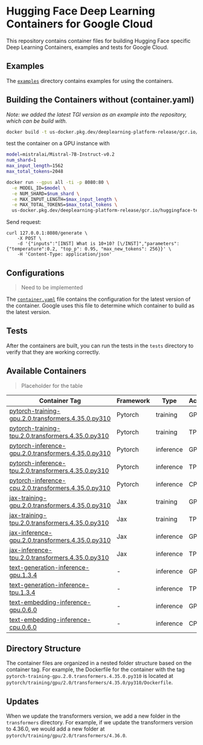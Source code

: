 # Hugging Face Deep Learning Containers for Google Cloud

This repository contains container files for building Hugging Face specific Deep Learning Containers, examples and tests for Google Cloud.

## Examples 

The [`examples`](./examples) directory contains examples for using the containers. 


## Building the Containers without (container.yaml)

_Note: we added the latest TGI version as an example into the repository, which can be build with._

```bash
docker build -t us-docker.pkg.dev/deeplearning-platform-release/gcr.io/huggingface-text-generation-inference-gpu.1.3.4 -f containers/tgi/gpu/1.3.4/Dockerfile .
```

test the container on a GPU instance with

```bash
model=mistralai/Mistral-7B-Instruct-v0.2
num_shard=1
max_input_length=1562
max_total_tokens=2048

docker run --gpus all -ti -p 8080:80 \
  -e MODEL_ID=$model \
  -e NUM_SHARD=$num_shard \
  -e MAX_INPUT_LENGTH=$max_input_length \
  -e MAX_TOTAL_TOKENS=$max_total_tokens \
  us-docker.pkg.dev/deeplearning-platform-release/gcr.io/huggingface-text-generation-inference-gpu.1.3.4  
```

Send request:
``` 
curl 127.0.0.1:8080/generate \
    -X POST \
    -d '{"inputs":"[INST] What is 10+10? [\/INST]","parameters":{"temperature":0.2, "top_p": 0.95, "max_new_tokens": 256}}' \
    -H 'Content-Type: application/json'
```

## Configurations

> Need to be implemented

The [`container.yaml`](./containers/container.yaml) file contains the configuration for the latest version of the container. Google uses this file to determine which container to build as the latest version. 

## Tests

After the containers are built, you can run the tests in the `tests` directory to verify that they are working correctly.

## Available Containers 

> Placeholder for the table

| Container Tag                                                                 | Framework | Type      | Accelerator |
| ----------------------------------------------------------------------------- | --------- | --------- | ----------- |
| [pytorch-training-gpu.2.0.transformers.4.35.0.py310](link_to_container_here)  | Pytorch   | training  | GPU         |
| [pytorch-training-tpu.2.0.transformers.4.35.0.py310](link_to_container_here)  | Pytorch   | training  | TPU         |
| [pytorch-inference-gpu.2.0.transformers.4.35.0.py310](link_to_container_here) | Pytorch   | inference | GPU         |
| [pytorch-inference-tpu.2.0.transformers.4.35.0.py310](link_to_container_here) | Pytorch   | inference | TPU         |
| [pytorch-inference-cpu.2.0.transformers.4.35.0.py310](link_to_container_here) | Pytorch   | inference | CPU         |
| [jax-training-gpu.2.0.transformers.4.35.0.py310](link_to_container_here)      | Jax       | training  | GPU         |
| [jax-training-tpu.2.0.transformers.4.35.0.py310](link_to_container_here)      | Jax       | training  | TPU         |
| [jax-inference-gpu.2.0.transformers.4.35.0.py310](link_to_container_here)     | Jax       | inference | GPU         |
| [jax-inference-tpu.2.0.transformers.4.35.0.py310](link_to_container_here)     | Jax       | inference | TPU         |
| [text-generation-inference-gpu.1.3.4](link_to_container_here)                 | -         | inference | GPU         |
| [text-generation-inference-tpu.1.3.4](link_to_container_here)                 | -         | inference | TPU         |
| [text-embedding-inference-gpu.0.6.0](link_to_container_here)                  | -         | inference | GPU         |
| [text-embedding-inference-cpu.0.6.0](link_to_container_here)                  | -         | inference | CPU         |

## Directory Structure

The container files are organized in a nested folder structure based on the container tag. For example, the Dockerfile for the container with the tag `pytorch-training-gpu.2.0.transformers.4.35.0.py310` is located at `pytorch/training/gpu/2.0/transformers/4.35.0/py310/Dockerfile`.



## Updates

When we update the transformers version, we add a new folder in the `transformers` directory. For example, if we update the transformers version to 4.36.0, we would add a new folder at `pytorch/training/gpu/2.0/transformers/4.36.0`.